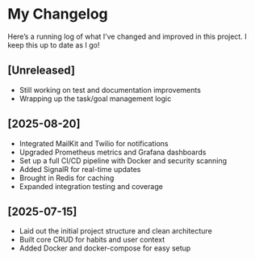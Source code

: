 # My Changelog

Here’s a running log of what I’ve changed and improved in this project. I keep this up to date as I go!

## [Unreleased]
- Still working on test and documentation improvements
- Wrapping up the task/goal management logic

## [2025-08-20]
- Integrated MailKit and Twilio for notifications
- Upgraded Prometheus metrics and Grafana dashboards
- Set up a full CI/CD pipeline with Docker and security scanning
- Added SignalR for real-time updates
- Brought in Redis for caching
- Expanded integration testing and coverage

## [2025-07-15]
- Laid out the initial project structure and clean architecture
- Built core CRUD for habits and user context
- Added Docker and docker-compose for easy setup
